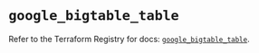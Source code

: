 # `google_bigtable_table`

Refer to the Terraform Registry for docs: [`google_bigtable_table`](https://registry.terraform.io/providers/hashicorp/google/5.39.0/docs/resources/bigtable_table).

